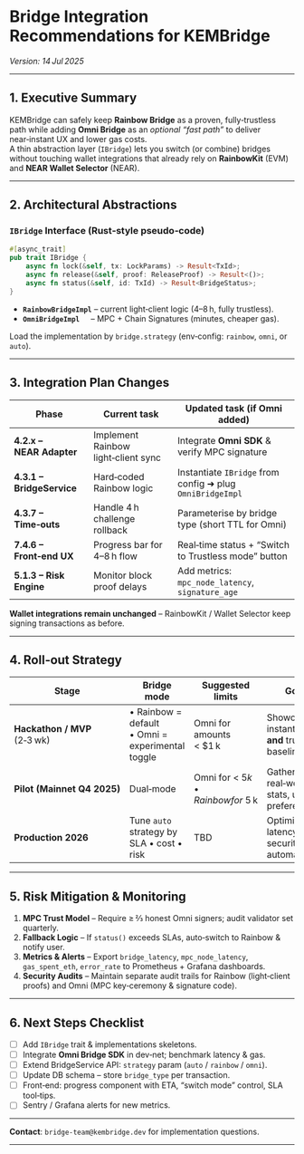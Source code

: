 # Bridge Integration Recommendations for **KEMBridge**

*Version: 14 Jul 2025*

---

## 1. Executive Summary

KEMBridge can safely keep **Rainbow Bridge** as a proven, fully‑trustless path while adding **Omni Bridge** as an *optional “fast path”* to deliver near‑instant UX and lower gas costs.  
A thin abstraction layer (`IBridge`) lets you switch (or combine) bridges without touching wallet integrations that already rely on **RainbowKit** (EVM) and **NEAR Wallet Selector** (NEAR).

---

## 2. Architectural Abstractions

### `IBridge` Interface (Rust‑style pseudo‑code)

```rust
#[async_trait]
pub trait IBridge {
    async fn lock(&self, tx: LockParams) -> Result<TxId>;
    async fn release(&self, proof: ReleaseProof) -> Result<()>;
    async fn status(&self, id: TxId) -> Result<BridgeStatus>;
}
```

* **`RainbowBridgeImpl`** – current light‑client logic (4–8 h, fully trustless).  
* **`OmniBridgeImpl`**     – MPC + Chain Signatures (minutes, cheaper gas).  

Load the implementation by `bridge.strategy` (env‐config: `rainbow`, `omni`, or `auto`).

---

## 3. Integration Plan Changes

| Phase | Current task | Updated task (if Omni added) |
|-------|--------------|------------------------------|
| **4.2.x – NEAR Adapter** | Implement Rainbow light‑client sync | Integrate **Omni SDK** & verify MPC signature |
| **4.3.1 – BridgeService** | Hard‑coded Rainbow logic | Instantiate `IBridge` from config ➜ plug `OmniBridgeImpl` |
| **4.3.7 – Time‑outs** | Handle 4 h challenge rollback | Parameterise by bridge type (short TTL for Omni) |
| **7.4.6 – Front‑end UX** | Progress bar for 4–8 h flow | Real‑time status + “Switch to Trustless mode” button |
| **5.1.3 – Risk Engine** | Monitor block proof delays | Add metrics: `mpc_node_latency`, `signature_age` |

**Wallet integrations remain unchanged** – RainbowKit / Wallet Selector keep signing transactions as before.

---

## 4. Roll‑out Strategy

| Stage | Bridge mode | Suggested limits | Goal |
|-------|-------------|------------------|------|
| **Hackathon / MVP** (2‑3 wk) | • Rainbow = default  <br>• Omni = experimental toggle | Omni for amounts \< $1 k | Showcase instant UX **and** trustless baseline |
| **Pilot (Mainnet Q4 2025)** | Dual‑mode | Omni for \< $5 k • Rainbow for \> $5 k | Gather real‑world stats, user preference |
| **Production 2026** | Tune `auto` strategy by SLA • cost • risk | TBD | Optimise latency vs. security automatically |

---

## 5. Risk Mitigation & Monitoring

1. **MPC Trust Model** – Require ≥ ⅔ honest Omni signers; audit validator set quarterly.  
2. **Fallback Logic** – If `status()` exceeds SLAs, auto‑switch to Rainbow & notify user.  
3. **Metrics & Alerts** – Export `bridge_latency`, `mpc_node_latency`, `gas_spent_eth`, `error_rate` to Prometheus + Grafana dashboards.  
4. **Security Audits** – Maintain separate audit trails for Rainbow (light‑client proofs) and Omni (MPC key‑ceremony & signature code).  

---

## 6. Next Steps Checklist

- [ ] Add `IBridge` trait & implementations skeletons.  
- [ ] Integrate **Omni Bridge SDK** in dev‑net; benchmark latency & gas.  
- [ ] Extend BridgeService API: `strategy` param (`auto` / `rainbow` / `omni`).  
- [ ] Update DB schema – store `bridge_type` per transaction.  
- [ ] Front‑end: progress component with ETA, “switch mode” control, SLA tool‑tips.  
- [ ] Sentry / Grafana alerts for new metrics.  

---

**Contact**: `bridge-team@kembridge.dev` for implementation questions.  

---

